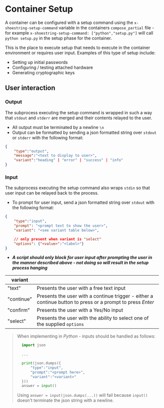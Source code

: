 # Container Setup
A container can be configured with a setup command using the `x-shoestring-setup-command` variable in the containers `compose_partial` file - for example `x-shoestring-setup-command: ["python","setup.py"]` will call `python setup.py` in the setup phase for the container.

This is the place to execute setup that needs to execute in the container environment or requires user input. Examples of this type of setup include:
* Setting up initial passwords
* Configuring / testing attached hardware
* Generating cryptographic keys

## User interaction
### Output
The subprocess executing the setup command is wrapped in such a way that `stdout` and `stderr` are merged and their contents relayed to the user.
* All output must be terminated by a newline `\n`
* Output can be formatted by sending a json formatted string over `stdout` or `stderr` with the following format:
```json
{
    "type":"output",
    "message":"<text to display to user>",
    "variant":"heading" | "error" | "success" | "info"
}
```

### Input
The subprocess executing the setup command also wraps `stdin` so that user input can be relayed back to the process.

* To prompt for user input, send a json formatted string over `stdout` with the following format:
```json
{
    "type":"input",
    "prompt": "<prompt text to show the user>",
    "variant": "<see variant table below>",

    // only present when variant is "select"
    "options": {"<value>":"<label>"}   
}
```
* ***A script should only block for user input after prompting the user in the manner described above - not doing so will result in the setup process hanging***


|variant| |
|---|---|
|"text"| Presents the user with a free text input |
|"continue"| Presents the user with a continue trigger  - either a continue button to press or a prompt to press *Enter* |
|"confirm"| Presents the user with a Yes/No input |
|"select" | Presents the user with the ability to select one of the supplied `options` |

> When implementing in *Python* - inputs should be handled as follows: 
> ```python
>   import json
>   
>   ...
>
>   print(json.dumps({
>       "type":"input",
>       "prompt":"<prompt here>",
>       "variant":"<variant>"
>   }))
>   answer = input()
>```
> Using `answer = input(json.dumps(...))` will fail because `input()` doesn't terminate the json string with a newline.